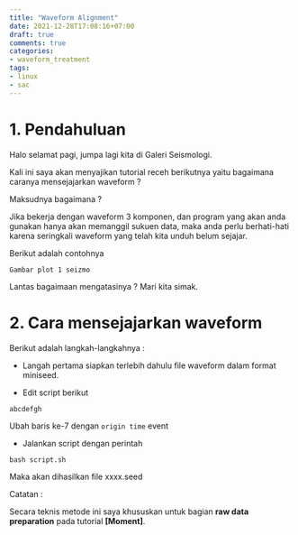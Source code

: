 ```yaml
---
title: "Waveform Alignment"
date: 2021-12-28T17:08:16+07:00
draft: true
comments: true
categories:
- waveform_treatment
tags:
- linux
- sac
---
```


# 1. Pendahuluan

Halo selamat pagi, jumpa lagi kita di Galeri Seismologi.

Kali ini saya akan menyajikan tutorial receh berikutnya yaitu bagaimana caranya mensejajarkan waveform ?

Maksudnya bagaimana ?

Jika bekerja dengan waveform 3 komponen, dan program yang akan anda gunakan hanya akan memanggil sukuen data, maka anda perlu berhati-hati karena seringkali waveform yang telah kita unduh belum sejajar.

Berikut adalah contohnya

`Gambar plot 1 seizmo`

Lantas bagaimaan mengatasinya ? Mari kita simak.

# 2. Cara mensejajarkan waveform

Berikut adalah langkah-langkahnya :

- Langah pertama siapkan terlebih dahulu file waveform dalam format miniseed.

- Edit script berikut

```
abcdefgh
```

Ubah baris ke-7 dengan `origin time` event

- Jalankan script dengan perintah

```
bash script.sh
```

Maka akan dihasilkan file xxxx.seed


Catatan :

Secara teknis metode ini saya khususkan untuk bagian **raw data preparation** pada tutorial **[Moment]**. 
